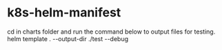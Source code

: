 # k8s-helm-manifest

cd in charts folder and run the command below to output files for testing.  
helm template . --output-dir ./test --debug